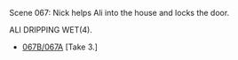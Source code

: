 Scene 067: Nick helps Ali into the house and locks the door.

ALI DRIPPING WET(4).

* [067B/067A](067B-067A--Take03--.md) [Take 3.]
